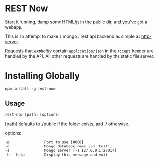 REST Now
========

Start it running, dump some HTML/js in the public dir, and you've got a webapp.

This is an attempt to make a mongo / rest api backend as simple as [http-server](https://github.com/nodeapps/http-server/).

Requests that *explicitly* contain `application/json` in the `Accept` header are handled by the API.  All other requests are handled by the static file server.

Installing Globally
===================

`npm install -g rest-now`

Usage
-----

`rest-now [path] [options]`

[path] defaults to ./public if the folder exists, and ./ otherwise.

options:

    -p                Port to use [8000]
    -d                Mongo Database name [-d 'test']
    -s                Mongo server [-s 127.0.0.1:27017]
    -h --help         Display this message and exit
